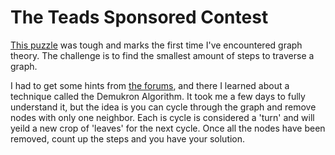 # The Teads Sponsored Contest

[This puzzle](https://www.codingame.com/games/puzzles?puzzleId=51) was tough and marks the first time I've encountered graph theory. The challenge is to find the smallest amount of steps to traverse a graph.

I had to get some hints from [the forums](https://www.codingame.com/forum/t/teads-tv/415), and there I learned about a technique called the Demukron Algorithm. It took me a few days to fully understand it, but the idea is you can cycle through the graph and remove nodes with only one neighbor. Each is cycle is considered a 'turn' and will yeild a new crop of 'leaves' for the next cycle. Once all the nodes have been removed, count up the steps and you have your solution.